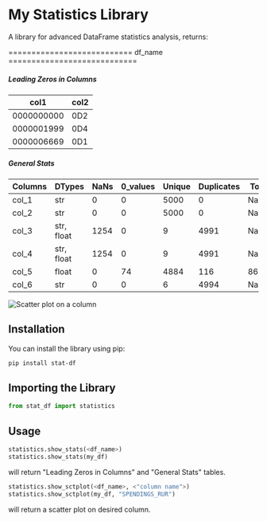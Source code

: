 # My Statistics Library

A library for advanced DataFrame statistics analysis, returns:

=========================== df_name ============================

##### Leading Zeros in Columns

| col1         | col2 |
|--------------|------|
| 0000000000   | 0D2  |
| 0000001999   | 0D4  |
| 0000006669   | 0D1  |

##### General Stats

| Columns      | DTypes       | NaNs | 0_values | Unique | Duplicates | Totals          | Min    | Max        | Mean        | Median      | STD         | STD(%)   | Outliers |
|--------------|--------------|------|----------|--------|------------|------------------|--------|------------|-------------|-------------|-------------|----------|----------|
| col_1        | str          | 0    | 0        | 5000   | 0          | NaN              | NaN    | NaN        | NaN         | NaN         | NaN         | NaN      | NaN      |
| col_2        | str          | 0    | 0        | 5000   | 0          | NaN              | NaN    | NaN        | NaN         | NaN         | NaN         | NaN      | NaN      |
| col_3        | str, float   | 1254 | 0        | 9      | 4991       | NaN              | NaN    | NaN        | NaN         | NaN         | NaN         | NaN      | NaN      |
| col_4        | str, float   | 1254 | 0        | 9      | 4991       | NaN              | NaN    | NaN        | NaN         | NaN         | NaN         | NaN      | NaN      |
| col_5    | float       | 0    | 74       | 4884   | 116        | 863.66           | -66    | 79.36      | 172.73      | 23.08       | 1.62       | 938.89   | 613.00   |
| col_6        | str          | 0    | 0        | 6      | 4994       | NaN              |



![Scatter plot on a column](img/output.png)


## Installation

You can install the library using pip:

```bash
pip install stat-df 
```

## Importing the Library
```python
from stat_df import statistics 
```
## Usage
```python
statistics.show_stats(<df_name>) 
statistics.show_stats(my_df) 
```
will return "Leading Zeros in Columns" and "General Stats" tables.

```python
statistics.show_sctplot(<df_name>, <"column name">)
statistics.show_sctplot(my_df, "SPENDINGS_RUR")
```
will return a scatter plot on desired column.